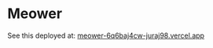 # Meower

See this deployed at: [meower-6q6baj4cw-juraj98.vercel.app](meower-6q6baj4cw-juraj98.vercel.app)
